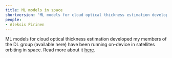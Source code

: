```yaml
---
title: ML models in space
shortversion: "ML models for cloud optical thickness estimation developed my members of the DL group (available here) have been running on-device in satellites orbiting in space. Read more about it [here](https://www.ai.se/en/news/ai-sweden-launches-models-space)."
people:
- Aleksis Pirinen
---
```

ML models for cloud optical thickness estimation developed my members of the DL group (available here) have been running on-device in satellites orbiting in space. Read more about it [here](https://www.ai.se/en/news/ai-sweden-launches-models-space).

